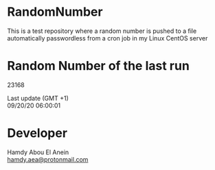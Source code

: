 # RandomNumber    
This is a test repository where a random number is pushed to a file automatically passwordless from a cron job in my Linux CentOS server    
# Random Number of the last run   
23168
      
Last update (GMT +1)    
09/20/20 06:00:01
# Developer    
Hamdy Abou El Anein   
hamdy.aea@protonmail.com
